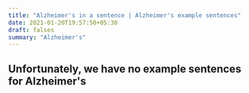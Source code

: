 ```yaml
---
title: "Alzheimer's in a sentence | Alzheimer's example sentences"
date: 2021-01-20T19:57:50+05:30
draft: falses
summary: "Alzheimer's"
---
```

## Unfortunately, we have no example sentences for Alzheimer's                 
